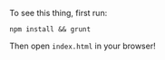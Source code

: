To see this thing, first run:

```
npm install && grunt
```

Then open `index.html` in your browser!